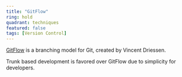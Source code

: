 ```yaml
---
title: "GitFlow"
ring: hold
quadrant: techniques
featured: false
tags: [Version Control]
---
```


[GitFlow](https://www.atlassian.com/git/tutorials/comparing-workflows/gitflow-workflow) is a branching model for Git, created by Vincent Driessen.

Trunk based development is favored over GitFlow due to simplicity for developers.
